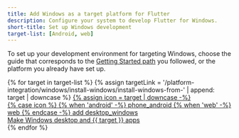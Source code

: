 ```yaml
---
title: Add Windows as a target platform for Flutter
description: Configure your system to develop Flutter for Windows.
short-title: Set up Windows development
target-list: [Android, web]
---
```


To set up your development environment for targeting Windows,
choose the guide that corresponds to the [Getting Started path][] you followed,
or the platform you already have set up.

<div class="card-grid">
{% for target in target-list %}
{% assign targetLink = '/platform-integration/windows/install-windows/install-windows-from-' | append: target | downcase %}
  <a class="card outlined-card install-card card-windows" id="install-{{target | downcase}}" href="{{targetLink}}">
    {% assign icon = target | downcase -%}
    <div class="card-leading">
      {% case icon %}
      {% when 'android' -%}
        <span class="material-symbols" aria-hidden="true">phone_android</span>
      {% when 'web' -%}
        <span class="material-symbols" aria-hidden="true">web</span>
      {% endcase -%}
      <span class="material-symbols" aria-hidden="true">add</span>
      <span class="material-symbols" aria-hidden="true">desktop_windows</span>
    </div>
    <div class="card-header text-center">
      <span class="card-title">Make Windows desktop and {{ target }} apps</span>
    </div>
  </a>
{% endfor %}
</div>

[Getting Started path]: /get-started/install
